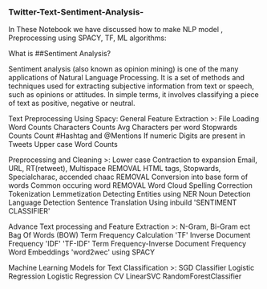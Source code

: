 ### Twitter-Text-Sentiment-Analysis-
In These Notebook we have discussed how to make NLP model , Preprocessing using SPACY, TF, ML algorithms:

What is ##Sentiment Analysis?

Sentiment analysis (also known as opinion mining) is one of the many applications of Natural Language Processing. It is a set of methods and techniques used for extracting subjective information from text or speech, such as opinions or attitudes. In simple terms, it involves classifying a piece of text as positive, negative or neutral.

Text Preprocessing Using Spacy:
General Feature Extraction >:
File Loading
Word Counts
Characters Counts
Avg Characters per word
Stopwards Counts
Count #Hashtag and @Mentions
If numeric Digits are present in Tweets
Upper case Word Counts

Preprocessing and Cleaning >:
Lower case
Contraction to expansion
Email, URL, RT(retweet), Multispace REMOVAL
HTML tags, Stopwards, Specialcharac, accended chaac REMOVAL
Conversion into base form of words
Common occuring word REMOVAL
Word Cloud
Spelling Correction
Tokenization
Lemmetization
Detecting Entities using NER
Noun Detection
Language Detection
Sentence Translation
Using inbuild 'SENTIMENT CLASSIFIER'

Advance Text processing and Feature Extraction >:
N-Gram, Bi-Gram ect
Bag Of Words (BOW)
Term Frequency Calculation 'TF'
Inverse Document Frequency 'IDF'
'TF-IDF' Term Frequency-Inverse Document Frequency
Word Embeddings 'word2wec' using SPACY

Machine Learning Models for Text Classification >:
SGD Classifier
Logistic Regression
Logistic Regression CV
LinearSVC
RandomForestClassifier
